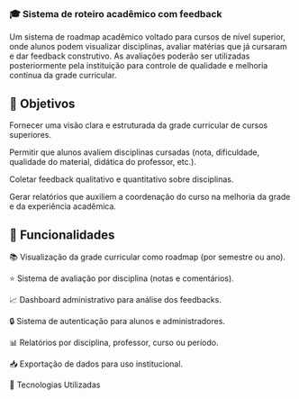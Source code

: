 ### 🎓 Sistema de roteiro acadêmico com feedback
Um sistema de roadmap acadêmico voltado para cursos de nível superior, onde alunos podem visualizar disciplinas, avaliar matérias que já cursaram e dar feedback construtivo. As avaliações poderão ser utilizadas posteriormente pela instituição para controle de qualidade e melhoria contínua da grade curricular.

## 📌 Objetivos
Fornecer uma visão clara e estruturada da grade curricular de cursos superiores.

Permitir que alunos avaliem disciplinas cursadas (nota, dificuldade, qualidade do material, didática do professor, etc.).

Coletar feedback qualitativo e quantitativo sobre disciplinas.

Gerar relatórios que auxiliem a coordenação do curso na melhoria da grade e da experiência acadêmica.

## 🚀 Funcionalidades
📚 Visualização da grade curricular como roadmap (por semestre ou ano).

⭐ Sistema de avaliação por disciplina (notas e comentários).

📈 Dashboard administrativo para análise dos feedbacks.

🔒 Sistema de autenticação para alunos e administradores.

📊 Relatórios por disciplina, professor, curso ou período.

📥 Exportação de dados para uso institucional.

🧱 Tecnologias Utilizadas
